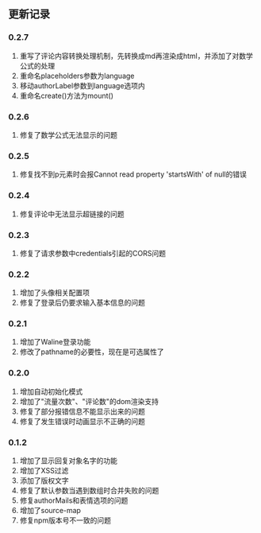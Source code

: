 ## 更新记录

### 0.2.7

1. 重写了评论内容转换处理机制，先转换成md再渲染成html，并添加了对数学公式的处理
2. 重命名placeholders参数为language
3. 移动authorLabel参数到language选项内
4. 重命名create()方法为mount()

### 0.2.6

1. 修复了数学公式无法显示的问题

### 0.2.5

1. 修复找不到p元素时会报Cannot read property 'startsWith' of null的错误

### 0.2.4

1. 修复评论中无法显示超链接的问题

### 0.2.3

1. 修复了请求参数中credentials引起的CORS问题

### 0.2.2

1. 增加了头像相关配置项
2. 修复了登录后仍要求输入基本信息的问题

### 0.2.1

1. 增加了Waline登录功能
2. 修改了pathname的必要性，现在是可选属性了

### 0.2.0

1. 增加自动初始化模式
2. 增加了"流量次数"、"评论数"的dom渲染支持
3. 修复了部分报错信息不能显示出来的问题
4. 修复了发生错误时动画显示不正确的问题

### 0.1.2

1. 增加了显示回复对象名字的功能
2. 增加了XSS过滤
3. 添加了版权文字
4. 修复了默认参数当遇到数组时合并失败的问题
5. 修复authorMails和表情选项的问题
6. 增加了source-map
7. 修复npm版本号不一致的问题



